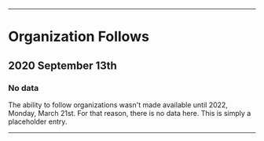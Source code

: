 
***

# Organization Follows

## 2020 September 13th

### No data

The ability to follow organizations wasn't made available until 2022, Monday, March 21st. For that reason, there is no data here. This is simply a placeholder entry.

***
